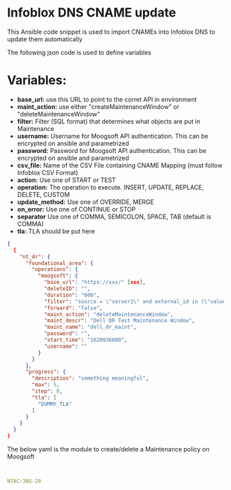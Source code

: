 # Infoblox DNS CNAME update
This Ansible code snippet is used to import CNAMEs into Infoblox DNS to update them automatically

The following json code is used to define variables 
# Variables:
- **base_url:** use this URL to point to the corret API in environment
- **maint_action:** use either "createMaintenanceWindow" or "deleteMaintenanceWindow"
- **filter:** Filter (SQL format) that determines what objects are put in Maintenance
- **username:** Username for Moogsoft API authentication. This can be encrypted on ansible and parametrized
- **password:** Password for Moogsoft API authentication. This can be encrypted on ansible and parametrized
- **csv_file:** Name of the CSV File containing CNAME Mapping (must follow Infoblox CSV Format)
- **action:** Use one of START or TEST
- **operation:** The operation to execute. INSERT, UPDATE, REPLACE, DELETE, CUSTOM
- **update_method:** Use one of  OVERRIDE, MERGE 
- **on_error:** Use one of CONTINUE or STOP
- **separator** Use one of COMMA, SEMICOLON, SPACE, TAB (default is COMMA)
- **tla:** TLA should be put here

```json
{
  {
    "nt_dr": {
      "foundational_area": {
        "operations": {
          "moogsoft": {
            "base_url": "https://xxx/" [xxx],
            "deleteID": "",
            "duration": "600",
            "filter": "source = \"server1\" and external_id in (\"value1\", \"value2\", \"value3\")",
            "forward": "false",
            "maint_action": "deleteMaintenanceWindow",
            "maint_descr": "Dell DR Test Maintenance Window",
            "maint_name": "dell_dr_maint",
            "password": "",
            "start_time": "1620936600",
            "username": ""
          }
        }
      },
      "progress": {
        "description": "something meaningful",
        "max": 5,
        "step": 0,
        "tla": [
          "DUMMY_TLA"
        ]
      }
    }
  }
}

```

The below yaml is the module to create/delete a Maintenance policy on Moogsoft
```yaml


NTAC:3NS-20
